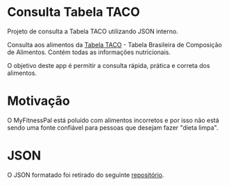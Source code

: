 # Consulta Tabela TACO
Projeto de consulta a Tabela TACO utilizando JSON interno.

Consulta aos alimentos da [Tabela TACO](http://www.nepa.unicamp.br/taco/index.php "Tabela TACO") - Tabela Brasileira de Composição de Alimentos. Contém todas as informações nutricionais.

O objetivo deste app é permitir a consulta rápida, prática e correta dos alimentos.

# Motivação

O MyFitnessPal está poluído com alimentos incorretos e por isso não está sendo uma fonte confiável para pessoas que desejam fazer "dieta limpa".

# JSON
O JSON formatado foi retirado do seguinte [repositório](https://github.com/raulfdm/taco-api).

